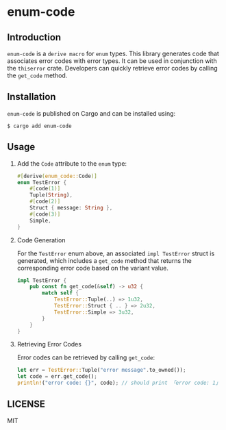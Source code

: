 # enum-code

## Introduction

`enum-code` is a `derive macro` for `enum` types. This library generates code that associates error codes with error types. It can be used in conjunction with the `thiserror` crate. Developers can quickly retrieve error codes by calling the `get_code` method.

## Installation

`enum-code` is published on Cargo and can be installed using:

```
$ cargo add enum-code
```

## Usage

1. Add the `Code` attribute to the `enum` type:

   ```rust
   #[derive(enum_code::Code)]
   enum TestError {
       #[code(1)]
       Tuple(String),
       #[code(2)]
       Struct { message: String },
       #[code(3)]
       Simple,
   }
   ```

2. Code Generation

   For the `TestError` enum above, an associated `impl TestError` struct is generated, which includes a `get_code` method that returns the corresponding error code based on the variant value.

   ```rust
   impl TestError {
       pub const fn get_code(&self) -> u32 {
           match self {
               TestError::Tuple(..) => 1u32,
               TestError::Struct { .. } => 2u32,
               TestError::Simple => 3u32,
           }
       }
   }
   ```

3. Retrieving Error Codes

   Error codes can be retrieved by calling `get_code`:

   ```rust
   let err = TestError::Tuple("error message".to_owned());
   let code = err.get_code();
   println!("error code: {}", code); // should print 「error code: 1」
   ```

## LICENSE

MIT